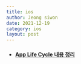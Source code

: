 ```yaml
---
title: ios
author: Jeong siwon
date: 2021-12-19
category: ios
layout: post
---
```


* **<h4>[App Life Cycle 내용 정리](https://butter-free.github.io/ios/AppLifeCycle.md)**
